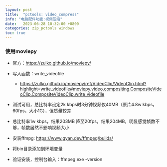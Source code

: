 ```yaml
---
layout: post
title:  "pctools: video_compress"
info: "电脑配件功能:视频压缩"
date:   2023-06-28 10:32:00 +0800
categories: zip_pctools windows
toc: true
---
```



### 使用moviepy
- 官方：https://zulko.github.io/moviepy/
- 写入函数：write_videofile
  - https://zulko.github.io/moviepy/ref/VideoClip/VideoClip.html?highlight=write_videofile#moviepy.video.compositing.CompositeVideoClip.CompositeVideoClip.write_videofile
    
- 测试可用，总比特率设定2k kbps时3分钟视频仅40MB（原片4.8w kbps，60fps，大小1G），但质量较差
- 总比特率1w kbps，结果203MB
降至20fps，结果204MB，明显感觉帧数不够，帧数居然不影响视频大小

- 安装ffmpg: https://www.gyan.dev/ffmpeg/builds/
- 将bin目录添加到环境变量
- 验证安装，控制台输入：ffmpeg.exe -version


